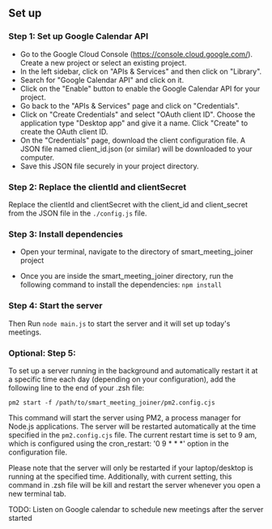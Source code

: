 ## Set up

### Step 1: Set up Google Calendar API

- Go to the Google Cloud Console (https://console.cloud.google.com/).
Create a new project or select an existing project.
- In the left sidebar, click on "APIs & Services" and then click on "Library".
- Search for "Google Calendar API" and click on it.
- Click on the "Enable" button to enable the Google Calendar API for your project.
- Go back to the "APIs & Services" page and click on "Credentials".
- Click on "Create Credentials" and select "OAuth client ID".
Choose the application type "Desktop app" and give it a name.
Click "Create" to create the OAuth client ID.
- On the "Credentials" page, download the client configuration file.
A JSON file named client_id.json (or similar) will be downloaded to your computer.
- Save this JSON file securely in your project directory.

### Step 2: Replace the clientId and clientSecret

Replace the clientId and clientSecret with the client_id and client_secret from the JSON file in the `./config.js` file.

### Step 3: Install dependencies
- Open your terminal, navigate to the directory of smart_meeting_joiner project

- Once you are inside the smart_meeting_joiner directory, run the following command to install the dependencies: `npm install`


### Step 4: Start the server
Then Run `node main.js` to start the server and it will set up today's meetings.

### Optional: Step 5: 
To set up a server running in the background and automatically restart it at a specific time each day (depending on your configuration), add the following line to the end of your .zsh file:

```
pm2 start -f /path/to/smart_meeting_joiner/pm2.config.cjs
```

This command will start the server using PM2, a process manager for Node.js applications. The server will be restarted automatically at the time specified in the `pm2.config.cjs` file. The current restart time is set to 9 am, which is configured using the cron_restart: '0 9 * * *' option in the configuration file.

Please note that the server will only be restarted if your laptop/desktop is running at the specified time. Additionally, with current setting, this command in .zsh file will be kill and restart the server whenever you open a new terminal tab.


TODO:
Listen on Google calendar to schedule new meetings after the server started